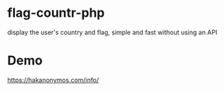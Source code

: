 # flag-countr-php
display the user's country and flag, simple and fast without using an API

# Demo 
https://hakanonymos.com/info/
